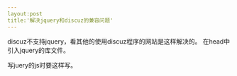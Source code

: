 ```yaml
---
layout:post
title:'解决jquery和discuz的兼容问题'
---
```

discuz不支持jquery，看其他的使用discuz程序的网站是这样解决的。
在head中引入jquery的库文件。
<script src="jquery1.8.js" type="text/javascript"></script>
<script type="text/javascript">
 var jQ = jQuery.noConflict();
</script>
写juery的js时要这样写。
<script type="text/javascript" charset="utf-8">
jQuery(function(){
var jq=jQuery;

...

});
</script>


